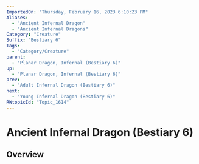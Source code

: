 ```yaml
---
ImportedOn: "Thursday, February 16, 2023 6:10:23 PM"
Aliases:
  - "Ancient Infernal Dragon"
  - "Ancient Infernal Dragons"
Category: "Creature"
Suffix: "Bestiary 6"
Tags:
  - "Category/Creature"
parent:
  - "Planar Dragon, Infernal (Bestiary 6)"
up:
  - "Planar Dragon, Infernal (Bestiary 6)"
prev:
  - "Adult Infernal Dragon (Bestiary 6)"
next:
  - "Young Infernal Dragon (Bestiary 6)"
RWtopicId: "Topic_1614"
---
```

# Ancient Infernal Dragon (Bestiary 6)
## Overview

